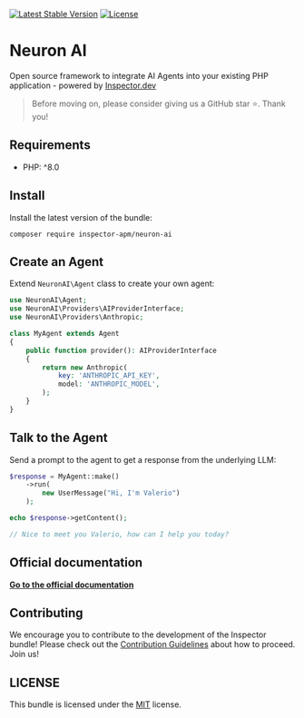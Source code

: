 [![Latest Stable Version](https://poser.pugx.org/inspector-apm/neuron-ai/v/stable)](https://packagist.org/packages/inspector-apm/neuron-ai)
[![License](https://poser.pugx.org/inspector-apm/neuron-ai/license)](//packagist.org/packages/inspector-apm/neuron-ai)

# Neuron AI

Open source framework to integrate AI Agents into your existing PHP application - powered by [Inspector.dev](https://inspector.dev)

> Before moving on, please consider giving us a GitHub star ⭐️. Thank you!

## Requirements

- PHP: ^8.0

## Install

Install the latest version of the bundle:

```
composer require inspector-apm/neuron-ai
```

## Create an Agent

Extend `NeuronAI\Agent` class to create your own agent:

```php
use NeuronAI\Agent;
use NeuronAI\Providers\AIProviderInterface;
use NeuronAI\Providers\Anthropic;

class MyAgent extends Agent
{
    public function provider(): AIProviderInterface
    {
        return new Anthropic(
            key: 'ANTHROPIC_API_KEY',
            model: 'ANTHROPIC_MODEL',
        );
    }
}
```


## Talk to the Agent

Send a prompt to the agent to get a response from the underlying LLM:

```php
$response = MyAgent::make()
    ->run(
        new UserMessage("Hi, I'm Valerio")
    );

echo $response->getContent();

// Nice to meet you Valerio, how can I help you today?
```

## Official documentation

**[Go to the official documentation](https://neuron.inspector.dev/)**

## Contributing

We encourage you to contribute to the development of the Inspector bundle!
Please check out the [Contribution Guidelines](CONTRIBUTING.md) about how to proceed. Join us!

## LICENSE

This bundle is licensed under the [MIT](LICENSE) license.
